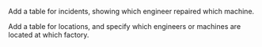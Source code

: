 Add a table for incidents, showing which engineer repaired which machine.

Add a table for locations, and specify which engineers or machines are located at which factory.

